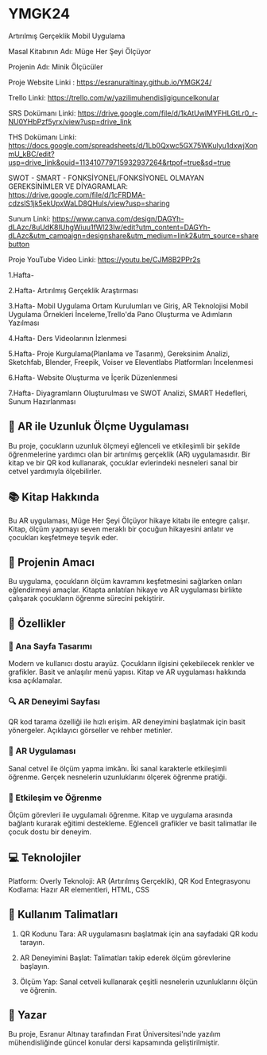 # YMGK24
Artırılmış Gerçeklik Mobil Uygulama

Masal Kitabının Adı: Müge Her Şeyi Ölçüyor

Projenin Adı: Minik Ölçücüler

Proje Website Linki : https://esranuraltinay.github.io/YMGK24/

Trello Linki: https://trello.com/w/yazilimuhendisligiguncelkonular

SRS Dokümanı Linki: https://drive.google.com/file/d/1kAtUwlMYFHLGtLr0_r-NU0YHbPzf5yrx/view?usp=drive_link

THS Dokümanı Linki: https://docs.google.com/spreadsheets/d/1Lb0Qxwc5GX75WKulyu1dxwjXonmU_kBC/edit?usp=drive_link&ouid=113410779715932937264&rtpof=true&sd=true

SWOT - SMART - FONKSİYONEL/FONKSİYONEL OLMAYAN GEREKSİNİMLER VE DİYAGRAMLAR: https://drive.google.com/file/d/1cFRDMA-cdzslS1jk5ekUpxWaLD8QHuIs/view?usp=sharing

Sunum Linki: https://www.canva.com/design/DAGYh-dLAzc/8uUdK8IUhgWiuu1fWl23Iw/edit?utm_content=DAGYh-dLAzc&utm_campaign=designshare&utm_medium=link2&utm_source=sharebutton

Proje YouTube Video Linki: https://youtu.be/CJM8B2PPr2s



1.Hafta-

2.Hafta- Artırılmış Gerçeklik Araştırması

3.Hafta- Mobil Uygulama Ortam Kurulumları ve Giriş, AR Teknolojisi Mobil Uygulama Örnekleri İnceleme,Trello'da Pano Oluşturma ve Adımların Yazılması

4.Hafta- Ders Videolarının İzlenmesi

5.Hafta- Proje Kurgulama(Planlama ve Tasarım), Gereksinim Analizi, Sketchfab, Blender, Freepik, Voiser ve Eleventlabs Platformları İncelenmesi

6.Hafta- Website Oluşturma ve İçerik Düzenlenmesi

7.Hafta- Diyagramların Oluşturulması ve SWOT Analizi, SMART Hedefleri, Sunum Hazırlanması




## 📏 **AR ile Uzunluk Ölçme Uygulaması**
Bu proje, çocukların uzunluk ölçmeyi eğlenceli ve etkileşimli bir şekilde öğrenmelerine yardımcı olan bir artırılmış gerçeklik (AR) uygulamasıdır. Bir kitap ve bir QR kod kullanarak, çocuklar evlerindeki nesneleri sanal bir cetvel yardımıyla ölçebilirler.

## 📚 **Kitap Hakkında**
Bu AR uygulaması, Müge Her Şeyi Ölçüyor hikaye kitabı ile entegre çalışır. Kitap, ölçüm yapmayı seven meraklı bir çocuğun hikayesini anlatır ve çocukları keşfetmeye teşvik eder.

## 🚀 **Projenin Amacı**
Bu uygulama, çocukların ölçüm kavramını keşfetmesini sağlarken onları eğlendirmeyi amaçlar. Kitapta anlatılan hikaye ve AR uygulaması birlikte çalışarak çocukların öğrenme sürecini pekiştirir.

## 🌟 **Özellikler**
### 📄 Ana Sayfa Tasarımı
Modern ve kullanıcı dostu arayüz.
Çocukların ilgisini çekebilecek renkler ve grafikler.
Basit ve anlaşılır menü yapısı.
Kitap ve AR uygulaması hakkında kısa açıklamalar.

### 🔍 AR Deneyimi Sayfası
QR kod tarama özelliği ile hızlı erişim.
AR deneyimini başlatmak için basit yönergeler.
Açıklayıcı görseller ve rehber metinler.

### 📐 AR Uygulaması
Sanal cetvel ile ölçüm yapma imkânı.
İki sanal karakterle etkileşimli öğrenme.
Gerçek nesnelerin uzunluklarını ölçerek öğrenme pratiği.

### 🧠 Etkileşim ve Öğrenme
Ölçüm görevleri ile uygulamalı öğrenme.
Kitap ve uygulama arasında bağlantı kurarak eğitimi destekleme.
Eğlenceli grafikler ve basit talimatlar ile çocuk dostu bir deneyim.




## 💻 **Teknolojiler**
Platform: Overly
Teknoloji: AR (Artırılmış Gerçeklik), QR Kod Entegrasyonu
Kodlama: Hazır AR elementleri, HTML, CSS


## 🔗 **Kullanım Talimatları**
1. QR Kodunu Tara:
AR uygulamasını başlatmak için ana sayfadaki QR kodu tarayın.

2. AR Deneyimini Başlat:
Talimatları takip ederek ölçüm görevlerine başlayın.

3. Ölçüm Yap:
Sanal cetveli kullanarak çeşitli nesnelerin uzunluklarını ölçün ve öğrenin.



## 📝 **Yazar**
Bu proje, Esranur Altınay tarafından Fırat Üniversitesi'nde yazılım mühendisliğinde güncel konular dersi kapsamında geliştirilmiştir.
